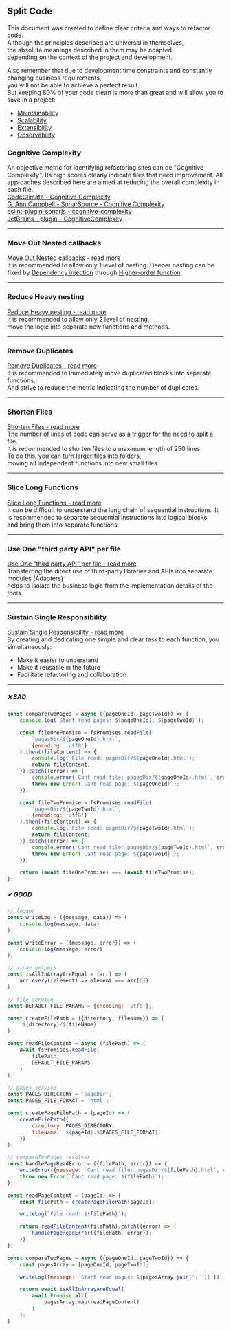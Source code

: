 ## Split Code

This document was created to define clear criteria and ways to refactor code.  
Although the principles described are universal in themselves,  
the absolute meanings described in them may be adapted  
depending on the context of the project and development.

Also remember that due to development time constraints and constantly changing business requirements,  
you will not be able to achieve a perfect result.  
But keeping 80% of your code clean is more than great and will allow you to save in a project:

* [Maintainability](https://en.wikipedia.org/wiki/Maintainability)
* [Scalability](https://en.wikipedia.org/wiki/Scalability)
* [Extensibility](https://en.wikipedia.org/wiki/Extensibility)
* [Observability](https://en.wikipedia.org/wiki/Observability)

### Cognitive Complexity

An objective metric for identifying refactoring sites can be "Cognitive Complexity".
Its high scores clearly indicate files that need improvement.
All approaches described here are aimed at reducing the overall complexity in each file.  
[CodeClimate - Cognitive Complexity](https://docs.codeclimate.com/docs/cognitive-complexity)  
[G. Ann Campbell - SonarSource - Cognitive Complexity](https://www.sonarsource.com/docs/CognitiveComplexity.pdf)  
[eslint-plugin-sonarjs - cognitive-complexity](https://github.com/SonarSource/eslint-plugin-sonarjs/blob/master/docs/rules/cognitive-complexity.md)  
[JetBrains - plugin - CognitiveComplexity](https://plugins.jetbrains.com/plugin/12024-cognitivecomplexity)

---

### Move Out Nested callbacks

[Move Out Nested callbacks - read more](./moveOutNestedCallbacks.md)  
It is recommended to allow only 1 level of nesting.
Deeper nesting can be fixed by
[Dependency injection](https://en.wikipedia.org/wiki/Dependency_injection) through
[Higher-order function](https://en.wikipedia.org/wiki/Higher-order_function#JavaScript).

---

### Reduce Heavy nesting

[Reduce Heavy nesting - read more](./reduceHeavyNesting.md)  
It is recommended to allow only 2 level of nesting,  
move the logic into separate new functions and methods.

---

### Remove Duplicates

[Remove Duplicates - read more](./removeDuplicates.md)  
It is recommended to immediately move duplicated blocks into separate functions.  
And strive to reduce the metric indicating the number of duplicates.

---

### Shorten Files

[Shorten Files - read more](./shortenFiles.md)  
The number of lines of code can serve as a trigger for the need to split a file.  
It is recommended to shorten files to a maximum length of 250 lines.  
To do this, you can turn larger files into folders,  
moving all independent functions into new small files.

---

### Slice Long Functions

[Slice Long Functions - read more](./sliceLongFunctions.md)  
It can be difficult to understand the long chain of sequential instructions.
It is recommended to separate sequential instructions into logical blocks  
and bring them into separate functions.

---

### Use One "third party API" per file

[Use One "third party API" per file - read more](./useOneThirdPartyApiPerFile.md)  
Transferring the direct use of third-party libraries and APIs into separate modules (Adapters)  
helps to isolate the business logic from the implementation details of the tools.

---

### Sustain Single Responsibility

[Sustain Single Responsibility - read more](./sustainSingleResponsibility.md)  
By creating and dedicating one simple and clear task to each function, you simultaneously:

* Make it easier to understand
* Make it reusable in the future
* Facilitate refactoring and collaboration

---

##### ❌ BAD

```javascript
const compareTwoPages = async ({pageOneId, pageTwoId}) => {
    console.log(`Start read pages: ${pageOneId}; ${pageTwoId}`);

    const fileOnePromise = fsPromises.readFile(
        `pagesDir/${pageOneId}.html`,
        {encoding: 'utf8'}
    ).then((fileContent) => {
        console.log(`File read: pagesDir/${pageOneId}.html`);
        return fileContent;
    }).catch((error) => {
        console.error(`Cant read file: pagesDir/${pageOneId}.html`, error)
        throw new Error(`Cant read page: ${pageOneId}`);
    });

    const fileTwoPromise = fsPromises.readFile(
        `pagesDir/${pageTwoId}.html`,
        {encoding: 'utf8'}
    ).then((fileContent) => {
        console.log(`File read: pagesDir/${pageTwoId}.html`);
        return fileContent;
    }).catch((error) => {
        console.error(`Cant read file: pagesDir/${pageTwoId}.html`, error)
        throw new Error(`Cant read page: ${pageTwoId}`);
    });

    return (await fileOnePromise) === (await fileTwoPromise);
};

```

##### ✔ GOOD

```javascript
// logger
const writeLog = ({message, data}) => (
    console.log(message, data)
);

const writeError = ({message, error}) => (
    console.log(message, error)
);
```

```javascript
// array helpers
const isAllInArrayAreEqual = (arr) => (
    arr.every((element) => element === arr[0])
);
```

```javascript
// file service
const DEFAULT_FILE_PARAMS = {encoding: 'utf8'};

const createFilePath = ({directory, fileName}) => (
    `${directory}/${fileName}`
);

const readFileContent = async (filePath) => (
    await fsPromises.readFile(
        filePath,
        DEFAULT_FILE_PARAMS
    )
);
````

```javascript
// pages service
const PAGES_DIRECTORY = 'pageDir';
const PAGES_FILE_FORMAT = 'html';

const createPageFilePath = (pageId) => (
    createFilePath({
        directory: PAGES_DIRECTORY,
        fileName: `${pageId}.${PAGES_FILE_FORMAT}`
    })
);
```

```javascript
// compareTwoPages resolver
const handlePageReadError = ({filePath, error}) => {
    writeError({message: `Cant read file: pagesDir/${filePath}.html`, error})
    throw new Error(`Cant read page: ${filePath}`);
};

const readPageContent = (pageId) => {
    const filePath = createPageFilePath(pageId);

    writeLog(`File read: ${filePath}`);

    return readFileContent(filePath).catch((error) => {
        handlePageReadError({filePath, error});
    });
};

const compareTwoPages = async ({pageOneId, pageTwoId}) => {
    const pagesArray = [pageOneId, pageTwoId];

    writeLog({message: `Start read pages: ${pagesArray.join('; ')}`});

    return await isAllInArrayAreEqual(
        await Promise.all(
            pagesArray.map(readPageContent)
        )
    );
}
```


